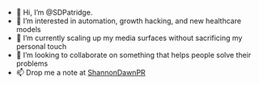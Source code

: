 - 👋 Hi, I’m @SDPatridge. 
- 👀 I’m interested in automation, growth hacking, and new healthcare models
- 🌱 I’m currently scaling up my media surfaces without sacrificing my personal touch
- 💞️ I’m looking to collaborate on something that helps people solve their problems
- 📫 Drop me a note at <a href="www.shannondawnpr.com/contact">ShannonDawnPR</a>

<!---
SDPatridge/SDPatridge is a ✨ special ✨ repository because its `README.md` (this file) appears on your GitHub profile.
You can click the Preview link to take a look at your changes.
--->
